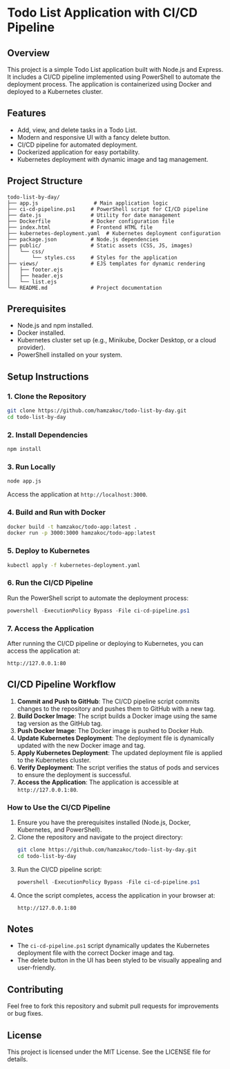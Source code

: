 # Todo List Application with CI/CD Pipeline

## Overview
This project is a simple Todo List application built with Node.js and Express. It includes a CI/CD pipeline implemented using PowerShell to automate the deployment process. The application is containerized using Docker and deployed to a Kubernetes cluster.

## Features
- Add, view, and delete tasks in a Todo List.
- Modern and responsive UI with a fancy delete button.
- CI/CD pipeline for automated deployment.
- Dockerized application for easy portability.
- Kubernetes deployment with dynamic image and tag management.

## Project Structure
```
todo-list-by-day/
├── app.js                  # Main application logic
├── ci-cd-pipeline.ps1     # PowerShell script for CI/CD pipeline
├── date.js                # Utility for date management
├── Dockerfile             # Docker configuration file
├── index.html             # Frontend HTML file
├── kubernetes-deployment.yaml  # Kubernetes deployment configuration
├── package.json           # Node.js dependencies
├── public/                # Static assets (CSS, JS, images)
│   └── css/
│       └── styles.css     # Styles for the application
├── views/                 # EJS templates for dynamic rendering
│   ├── footer.ejs
│   ├── header.ejs
│   └── list.ejs
└── README.md              # Project documentation
```

## Prerequisites
- Node.js and npm installed.
- Docker installed.
- Kubernetes cluster set up (e.g., Minikube, Docker Desktop, or a cloud provider).
- PowerShell installed on your system.

## Setup Instructions

### 1. Clone the Repository
```bash
git clone https://github.com/hamzakoc/todo-list-by-day.git
cd todo-list-by-day
```

### 2. Install Dependencies
```bash
npm install
```

### 3. Run Locally
```bash
node app.js
```
Access the application at `http://localhost:3000`.

### 4. Build and Run with Docker
```bash
docker build -t hamzakoc/todo-app:latest .
docker run -p 3000:3000 hamzakoc/todo-app:latest
```

### 5. Deploy to Kubernetes
```bash
kubectl apply -f kubernetes-deployment.yaml
```

### 6. Run the CI/CD Pipeline
Run the PowerShell script to automate the deployment process:
```powershell
powershell -ExecutionPolicy Bypass -File ci-cd-pipeline.ps1
```

### 7. Access the Application
After running the CI/CD pipeline or deploying to Kubernetes, you can access the application at:
```
http://127.0.0.1:80
```

## CI/CD Pipeline Workflow
1. **Commit and Push to GitHub**: The CI/CD pipeline script commits changes to the repository and pushes them to GitHub with a new tag.
2. **Build Docker Image**: The script builds a Docker image using the same tag version as the GitHub tag.
3. **Push Docker Image**: The Docker image is pushed to Docker Hub.
4. **Update Kubernetes Deployment**: The deployment file is dynamically updated with the new Docker image and tag.
5. **Apply Kubernetes Deployment**: The updated deployment file is applied to the Kubernetes cluster.
6. **Verify Deployment**: The script verifies the status of pods and services to ensure the deployment is successful.
7. **Access the Application**: The application is accessible at `http://127.0.0.1:80`.

### How to Use the CI/CD Pipeline
1. Ensure you have the prerequisites installed (Node.js, Docker, Kubernetes, and PowerShell).
2. Clone the repository and navigate to the project directory:
   ```bash
   git clone https://github.com/hamzakoc/todo-list-by-day.git
   cd todo-list-by-day
   ```
3. Run the CI/CD pipeline script:
   ```powershell
   powershell -ExecutionPolicy Bypass -File ci-cd-pipeline.ps1
   ```
4. Once the script completes, access the application in your browser at:
   ```
   http://127.0.0.1:80
   ```

## Notes
- The `ci-cd-pipeline.ps1` script dynamically updates the Kubernetes deployment file with the correct Docker image and tag.
- The delete button in the UI has been styled to be visually appealing and user-friendly.

## Contributing
Feel free to fork this repository and submit pull requests for improvements or bug fixes.

## License
This project is licensed under the MIT License. See the LICENSE file for details.
